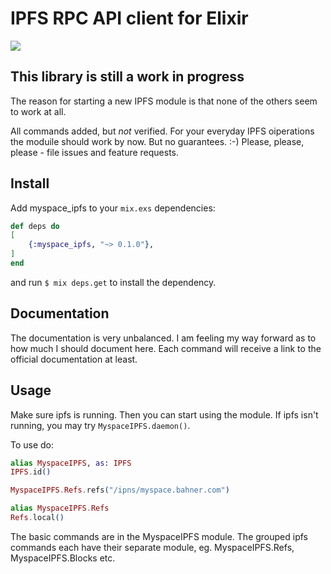 # IPFS RPC API client for Elixir

![](https://ipfs.io/ipfs/QmQJ68PFMDdAsgCZvA1UVzzn18asVcf7HVvCDgpjiSCAse)

## This library is still a work in progress

The reason for starting a new IPFS module is that none of the others seem to work at all.

All commands added, but *not* verified. For your everyday IPFS oiperations the moduile should work by now. But no guarantees. :-) Please, please, please - file issues and feature requests.

## Install

Add myspace_ipfs to your `mix.exs` dependencies:
```elixir
def deps do
[
    {:myspace_ipfs, "~> 0.1.0"},
]
end
```

and run `$ mix deps.get` to install the dependency.

## Documentation
The documentation is very unbalanced. I am feeling my way forward as to how much I should document here. Each command will receive a link to the official documentation at least.

## Usage
Make sure ipfs is running. Then you can start using the module. If ipfs isn't running, you may try `MyspaceIPFS.daemon()`.

To use do:
```elixir
alias MyspaceIPFS, as: IPFS
IPFS.id()

MyspaceIPFS.Refs.refs("/ipns/myspace.bahner.com")

alias MyspaceIPFS.Refs
Refs.local()
```

The basic commands are in the MyspaceIPFS module. The grouped ipfs commands each have their separate module, eg. MyspaceIPFS.Refs, MyspaceIPFS.Blocks etc.